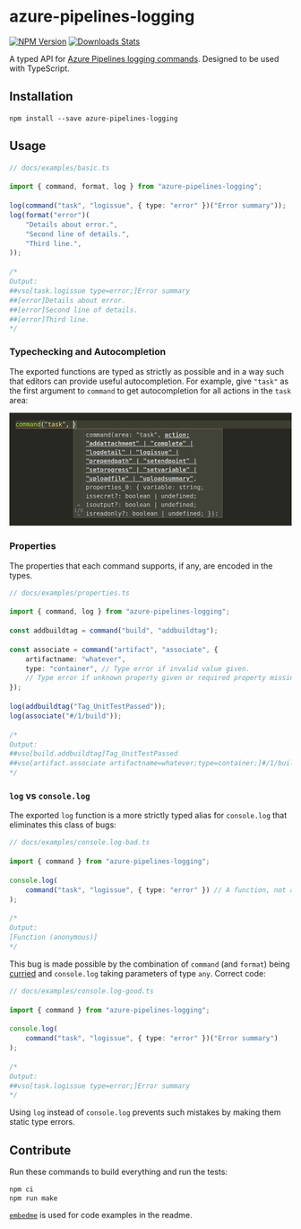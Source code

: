 # azure-pipelines-logging

[![NPM Version][shield-npm]][npm-url]
[![Downloads Stats][shield-downloads]][npm-url]

[npm-url]: https://npmjs.org/package/azure-pipelines-logging
[shield-npm]: https://img.shields.io/npm/v/azure-pipelines-logging.svg
[shield-downloads]: https://img.shields.io/npm/dm/azure-pipelines-logging.svg

A typed API for [Azure Pipelines logging commands](https://docs.microsoft.com/en-us/azure/devops/pipelines/scripts/logging-commands).
Designed to be used with TypeScript.

## Installation

```
npm install --save azure-pipelines-logging
```

## Usage

```ts
// docs/examples/basic.ts

import { command, format, log } from "azure-pipelines-logging";

log(command("task", "logissue", { type: "error" })("Error summary"));
log(format("error")(
    "Details about error.",
    "Second line of details.",
    "Third line.",
));

/*
Output:
##vso[task.logissue type=error;]Error summary
##[error]Details about error.
##[error]Second line of details.
##[error]Third line.
*/

```

### Typechecking and Autocompletion

The exported functions are typed as strictly as possible and in a way such that editors can provide useful autocompletion.
For example, give `"task"` as the first argument to `command` to get autocompletion for all actions in the `task` area:

<img
    src="docs/autocompletion.png"
    alt="Autocompletion for the `task` area"
/>

### Properties

The properties that each command supports, if any, are encoded in the types.

```ts
// docs/examples/properties.ts

import { command, log } from "azure-pipelines-logging";

const addbuildtag = command("build", "addbuildtag");

const associate = command("artifact", "associate", {
    artifactname: "whatever",
    type: "container", // Type error if invalid value given.
    // Type error if unknown property given or required property missing.
});

log(addbuildtag("Tag_UnitTestPassed"));
log(associate("#/1/build"));

/*
Output:
##vso[build.addbuildtag]Tag_UnitTestPassed
##vso[artifact.associate artifactname=whatever;type=container;]#/1/build
*/

```

### `log` vs `console.log`

The exported `log` function is a more strictly typed alias for `console.log` that eliminates this class of bugs:

```ts
// docs/examples/console.log-bad.ts

import { command } from "azure-pipelines-logging";

console.log(
    command("task", "logissue", { type: "error" }) // A function, not a string!
);

/*
Output:
[Function (anonymous)]
*/

```

This bug is made possible by the combination of `command` (and `format`) being [curried](https://en.wikipedia.org/wiki/Currying) and `console.log` taking parameters of type `any`.
Correct code:

```ts
// docs/examples/console.log-good.ts

import { command } from "azure-pipelines-logging";

console.log(
    command("task", "logissue", { type: "error" })("Error summary")
);

/*
Output:
##vso[task.logissue type=error;]Error summary
*/

```

Using `log` instead of `console.log` prevents such mistakes by making them static type errors.

## Contribute

Run these commands to build everything and run the tests:

```
npm ci
npm run make
```

[`embedme`](https://github.com/zakhenry/embedme) is used for code examples in the readme.
